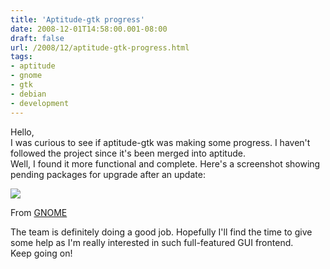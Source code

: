 ```yaml
---
title: 'Aptitude-gtk progress'
date: 2008-12-01T14:58:00.001-08:00
draft: false
url: /2008/12/aptitude-gtk-progress.html
tags: 
- aptitude
- gnome
- gtk
- debian
- development
---
```


Hello,  
I was curious to see if aptitude-gtk was making some progress. I haven't followed the project since it's been merged into aptitude.  
Well, I found it more functional and complete. Here's a screenshot showing pending packages for upgrade after an update:  

[![](https://blogger.googleusercontent.com/img/b/R29vZ2xl/AVvXsEipXZZ0WUAxbaYjcv1bV5FL5hLZRYDAGVPfB-C2WNUtSAXopBlqdXUZ4-QvQuWZM3rTYZydKyAvI8pOOCFhRsoKc660qtyET87-5Oi5BlLOLx6IUZRlpzfp7cWaVd5CzHYdkt9E/s288/Screenshot-aptitude.png)](http://picasaweb.google.it/lh/photo/IvMGBbNHUKMJqmH-yYN31Q)

From [GNOME](http://picasaweb.google.it/lethalman88/GNOME)

  
The team is definitely doing a good job. Hopefully I'll find the time to give some help as I'm really interested in such full-featured GUI frontend.  
Keep going on!